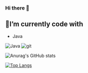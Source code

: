 ### Hi there 👋

## 🔭I’m currently code with

- Java

<p>
      <img alt="Java"
         src="https://img.shields.io/badge/-Java-45b8d8?style=flat-square&logo=java&logoColor=white"/>
      <img alt="git"
         src="https://img.shields.io/badge/-Git-F05032?style=flat-square&logo=git&logoColor=white"/>
</p>

![Anurag's GitHub stats](https://github-readme-stats.vercel.app/api?username=EnK1&show_icons=true)

[![Top Langs](https://github-readme-stats.vercel.app/api/top-langs/?username=EnK1&layout=compact)](https://github.com/EnK1)


<!--
**EnK1/Enk1** is a ✨ _special_ ✨ repository because its `README.md` (this file) appears on your GitHub profile.
Here are some ideas to get you started:

- 🔭 I’m currently working on ...
- 🌱 I’m currently learning ...
- 👯 I’m looking to collaborate on ...
- 🤔 I’m looking for help with ...
- 💬 Ask me about ...
- 📫 How to reach me: ...
- 😄 Pronouns: ...
- ⚡ Fun fact: ...
-->
